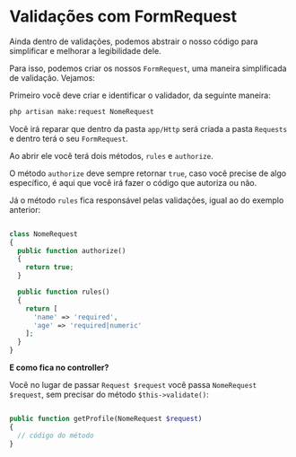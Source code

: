 # Validações com FormRequest

Ainda dentro de validações, podemos abstrair o nosso código para simplificar e melhorar a legibilidade dele.

Para isso, podemos criar os nossos `FormRequest`, uma maneira simplificada de validação. Vejamos:

Primeiro você deve criar e identificar o validador, da seguinte maneira:

```bash
php artisan make:request NomeRequest
```

Você irá reparar que dentro da pasta `app/Http` será criada a pasta `Requests` e dentro terá o seu `FormRequest`.

Ao abrir ele você terá dois métodos, `rules` e `authorize`.

O método `authorize` deve sempre retornar `true`, caso você precise de algo específico, é aqui que você irá fazer o código que autoriza ou não.

Já o método `rules` fica responsável pelas validações, igual ao do exemplo anterior:

```php

class NomeRequest
{
  public function authorize()
  {
    return true;
  }

  public function rules()
  {
    return [
      'name' => 'required',
      'age' => 'required|numeric'
    ];
  }
}

```

**E como fica no controller?**

Você no lugar de passar `Request $request` você passa `NomeRequest $request`, sem precisar do método `$this->validate()`:

```php

public function getProfile(NomeRequest $request)
{
  // código do método
}

```